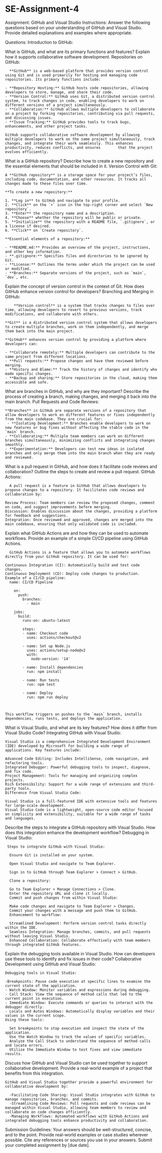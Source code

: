 # SE-Assignment-4
Assignment: GitHub and Visual Studio
Instructions:
Answer the following questions based on your understanding of GitHub and Visual Studio. Provide detailed explanations and examples where appropriate.

Questions:
Introduction to GitHub:

What is GitHub, and what are its primary functions and features? Explain how it supports collaborative software development.
Repositories on GitHub:

      **GitHub** is a web-based platform that provides version control using Git and is used primarily for hosting and managing code repositories. Its primary functions include:
    
    - **Repository Hosting:** GitHub hosts code repositories, allowing developers to store, manage, and share their code.
    - **Version Control:** GitHub uses Git, a distributed version control system, to track changes in code, enabling developers to work on different versions of a project simultaneously.
    - **Collaboration:** GitHub allows multiple developers to collaborate on a project by forking repositories, contributing via pull requests, and discussing issues.
    - **Issue Tracking:** GitHub provides tools to track bugs, enhancements, and other project tasks.
    
    GitHub supports collaborative software development by allowing multiple developers to work on the same project simultaneously, track changes, and integrate their work seamlessly. This enhances productivity, reduces conflicts, and ensures        that the project evolves efficiently.

What is a GitHub repository? Describe how to create a new repository and the essential elements that should be included in it.
Version Control with Git:
    
    A **GitHub repository** is a storage space for your project’s files, including code, documentation, and other resources. It tracks all changes made to these files over time.

    **To create a new repository:**
    
    1. **Log in** to GitHub and navigate to your profile.
    2. **Click** on the `+` icon in the top-right corner and select `New repository`.
    3. **Enter** the repository name and a description.
    4. **Choose** whether the repository will be public or private.
    5. **Initialize** the repository with a README file, `.gitignore`, or a license if desired.
    6. **Click** on `Create repository`.
    
    **Essential elements of a repository:**
    
    - **README.md:** Provides an overview of the project, instructions, and other key information.
    - **.gitignore:** Specifies files and directories to be ignored by Git.
    - **License:** Outlines the terms under which the project can be used or modified.
    - **Branches:** Separate versions of the project, such as `main`, `dev`, etc.

Explain the concept of version control in the context of Git. How does GitHub enhance version control for developers?
Branching and Merging in GitHub:

        **Version control** is a system that tracks changes to files over time, allowing developers to revert to previous versions, track modifications, and collaborate with others.
    
    **Git** is a distributed version control system that allows developers to create multiple branches, work on them independently, and merge them back into the main project.
    
    **GitHub** enhances version control by providing a platform where developers can:
    
    - **Collaborate remotely:** Multiple developers can contribute to the same project from different locations.
    - **Pull requests:** Propose changes and have them reviewed before merging.
    - **History and Blame:** Track the history of changes and identify who made specific changes.
    - **Backup and sharing:** Store repositories in the cloud, making them accessible and safe.
    
     
 
What are branches in GitHub, and why are they important? Describe the process of creating a branch, making changes, and merging it back into the main branch.
Pull Requests and Code Reviews:

    **Branches** in GitHub are separate versions of a repository that allow developers to work on different features or fixes independently from the main codebase. They are crucial for:
     - **Isolating Development:** Branches enable developers to work on new features or bug fixes without affecting the stable code in the `main` branch.
    - **Collaborating:** Multiple team members can work on different branches simultaneously, minimizing conflicts and integrating changes smoothly.
    - **Experimentation:** Developers can test new ideas in isolated branches and only merge them into the main branch when they are ready and reviewed.

What is a pull request in GitHub, and how does it facilitate code reviews and collaboration? Outline the steps to create and review a pull request.
GitHub Actions:

      A pull request is a feature in GitHub that allows developers to propose changes to a repository. It facilitates code reviews and collaboration by:
    
    Review Process: Team members can review the proposed changes, comment on code, and suggest improvements before merging.
    Discussion: Enables discussion about the changes, providing a platform for feedback and suggestions.
    Integration: Once reviewed and approved, changes are merged into the main codebase, ensuring that only validated code is included.

Explain what GitHub Actions are and how they can be used to automate workflows. Provide an example of a simple CI/CD pipeline using GitHub Actions.

      GitHub Actions is a feature that allows you to automate workflows directly from your GitHub repository. It can be used for:
    
    Continuous Integration (CI): Automatically build and test code changes.
    Continuous Deployment (CD): Deploy code changes to production.
    Example of a CI/CD pipeline:
      name: CI/CD Pipeline

        on:
          push:
            branches:
              - main
        
        jobs:
          build:
            runs-on: ubuntu-latest
        
            steps:
            - name: Checkout code
              uses: actions/checkout@v2
        
            - name: Set up Node.js
              uses: actions/setup-node@v2
              with:
                node-version: '14'
        
            - name: Install dependencies
              run: npm install
        
            - name: Run tests
              run: npm test
        
            - name: Deploy
              run: npm run deploy

  

    This workflow triggers on pushes to the `main` branch, installs dependencies, runs tests, and deploys the application.

What is Visual Studio, and what are its key features? How does it differ from Visual Studio Code?
Integrating GitHub with Visual Studio:

    Visual Studio is a comprehensive Integrated Development Environment (IDE) developed by Microsoft for building a wide range of applications. Key features include:
    
    Advanced Code Editing: Includes IntelliSense, code navigation, and refactoring tools.
    Integrated Debugger: Powerful debugging tools to inspect, diagnose, and fix code.
    Project Management: Tools for managing and organizing complex projects.
    Rich Extensibility: Support for a wide range of extensions and third-party tools.
    Difference from Visual Studio Code:
    
    Visual Studio is a full-featured IDE with extensive tools and features for large-scale development.
    Visual Studio Code is a lightweight, open-source code editor focused on simplicity and extensibility, suitable for a wide range of tasks and languages.

Describe the steps to integrate a GitHub repository with Visual Studio. How does this integration enhance the development workflow?
Debugging in Visual Studio:

     Steps to integrate GitHub with Visual Studio:
      
      Ensure Git is installed on your system.
      
      Open Visual Studio and navigate to Team Explorer.
      
      Sign in to GitHub through Team Explorer > Connect > GitHub.
      
      Clone a repository:
      
      Go to Team Explorer > Manage Connections > Clone.
      Enter the repository URL and clone it locally.
      Commit and push changes from within Visual Studio:
      
      Make code changes and navigate to Team Explorer > Changes.
      Commit your changes with a message and push them to GitHub.
      Enhancement to workflow:
      
      Streamlined Development: Perform version control tasks directly within the IDE.
      Seamless Integration: Manage branches, commits, and pull requests without leaving Visual Studio.
      Enhanced Collaboration: Collaborate effectively with team members through integrated GitHub features.


Explain the debugging tools available in Visual Studio. How can developers use these tools to identify and fix issues in their code?
Collaborative Development using GitHub and Visual Studio:

    Debugging tools in Visual Studio:
    
    -Breakpoints: Pause code execution at specific lines to examine the current state of the application.
    - Watch Window: Monitor variables and expressions during debugging.
    - Call Stack: View the sequence of method calls that led to the current point in execution.
    - Immediate Window: Execute commands or queries to interact with the debugger directly.
    - Locals and Autos Windows: Automatically display variables and their values in the current scope.
    Using these tools:
    
      Set breakpoints to stop execution and inspect the state of the application.
      Use the Watch Window to track the values of specific variables.
      Analyze the Call Stack to understand the sequence of method calls and locate errors.
      Utilize the Immediate Window to test fixes and view immediate results.

Discuss how GitHub and Visual Studio can be used together to support collaborative development. Provide a real-world example of a project that benefits from this integration.
     
    GitHub and Visual Studio together provide a powerful environment for collaborative development by:
    
      -Facilitating Code Sharing: Visual Studio integrates with GitHub to manage repositories, branches, and commits.
      -Streamlining Code Reviews: Pull requests and code reviews can be managed within Visual Studio, allowing team members to review and collaborate on code changes efficiently.
      -Managing Workflows: Automated workflows with GitHub Actions and integrated debugging tools enhance productivity and collaboration.

Submission Guidelines:
Your answers should be well-structured, concise, and to the point.
Provide real-world examples or case studies wherever possible.
Cite any references or sources you use in your answers.
Submit your completed assignment by [due date].
